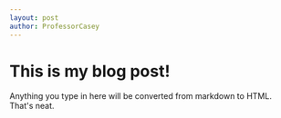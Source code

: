 ```yaml
---
layout: post
author: ProfessorCasey
---
```


# This is my blog post!

Anything you type in here will be converted from markdown to HTML. That's neat.

